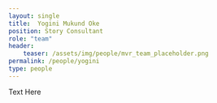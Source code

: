 ```yaml
---
layout: single
title:  Yogini Mukund Oke
position: Story Consultant
role: "team"
header:
    teaser: /assets/img/people/mvr_team_placeholder.png
permalink: /people/yogini
type: people
---
```


Text Here


